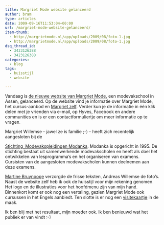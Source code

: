 ```yaml
---
title: Margriet Mode website gelanceerd
author: bram
type: articles
date: 2009-09-16T11:53:04+00:00
url: /margriet-mode-website-gelanceerd/
item-thumb:
  - http://margrietmode.nl/app/uploads/2009/08/foto-1.jpg
  - http://margrietmode.nl/app/uploads/2009/08/foto-1.jpg
dsq_thread_id:
  - 3423126388
  - 3423126388
categories:
  - blog
tags:
  - huisstijl
  - website

---
```

<p class="lead">
  Vandaag is <a title="Margriet Mode - De leukste modevakschool van het Noorden!" href="http://margrietmode.nl" target="_blank">de nieuwe website van Margriet Mode</a>, een modevakschool in Assen, gelanceerd. Op de website vind je informatie over Margriet Mode, het cursus-aanbod en <a title="Over Margriet Willemse" href="http://margrietmode.nl/over-margriet/" target="_blank">Margriet zelf</a>. Verder kun je de informatie in één klik delen met je vrienden via e-mail, op Hyves, Facebook en andere communities en is er een contactformuliertje om meer informatie op te vragen.
</p>

<!--more-->Margriet Willemse &#8211; jawel ze is familie ;-) &#8211; heeft zich recentelijk aangesloten bij de 

<a title="Stichting Modevakopleidingen Modanka" href="http://www.modanka.nl" target="_blank">Stichting  Modevakopleidingen Modanka</a>. Modanka is opgericht in 1995. De stichting bestaat uit samenwerkende modevakscholen en heeft als doel het ontwikkelen van lesprogramma&#8217;s en het organiseren van examens. Cursisten van de aangesloten modevakscholen kunnen deelnemen aan deze examens.

<a title="Martine Bruynooge - Freelance Journalist" href="http://www.martinebruynooge.nl" target="_blank">Martine Bruynooge</a> verzorgde de frisse teksten, Andreas Willemse de foto&#8217;s. Naast de website zelf heb ik ook de huisstijl voor mijn rekening genomen. Het logo en de illustraties voor het hoofdmenu zijn van mijn hand. Binnenkort komt er ook nog een vertaling, gezien Margriet Mode ook cursussen in het Engels aanbiedt. Ten slotte is er nog een [visitekaartje][1] in de maak.

Ik ben blij met het resultaat, mijn moeder ook. Ik ben benieuwd wat het publiek er van vindt :-)

 [1]: https://bramwillemse.nl/tag/visitekaart